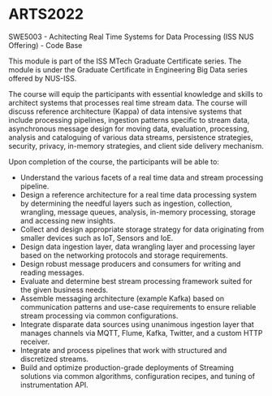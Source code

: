 # ARTS2022
SWE5003 - Achitecting Real Time Systems for Data Processing (ISS NUS Offering) - Code Base


This module is part of the ISS MTech Graduate Certificate series. The module is under the Graduate Certificate in Engineering Big Data series offered by NUS-ISS.

The course will equip the participants with essential knowledge and skills to architect systems that processes real time stream data. The course will discuss reference architecture (Kappa) of data intensive systems that include processing pipelines, ingestion patterns specific to stream data, asynchronous message design for moving data, evaluation, processing, analysis and cataloguing of various data streams, persistence strategies, security, privacy, in-memory strategies, and client side delivery mechanism. 

Upon completion of the course, the participants will be able to:
-	Understand the various facets of a real time data and stream processing pipeline. 
-	Design a reference architecture for a real time data processing system by determining the needful layers such as ingestion, collection, wrangling, message queues, analysis, in-memory processing, storage and accessing new insights. 
-	Collect and design appropriate storage strategy for data originating from smaller devices such as IoT, Sensors and IoE.
-	Design data ingestion layer, data wrangling layer and processing layer based on the networking protocols and storage requirements. 
- Design robust message producers and consumers for writing and reading messages. 
- Evaluate and determine best stream processing framework suited for the given business needs. 
- Assemble messaging architecture (example Kafka) based on communication patterns and use-case requirements to ensure reliable stream processing via common configurations. 
- Integrate disparate data sources using unanimous ingestion layer that manages channels via MQTT, Flume, Kafka, Twitter, and a custom HTTP receiver.
-	Integrate and process pipelines that work with structured and discretized streams. 
-	Build and optimize production-grade deployments of Streaming solutions via common algorithms, configuration recipes, and tuning of instrumentation API.
